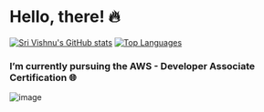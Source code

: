 # Hello, there! 🔥

[![Sri Vishnu's GitHub stats](https://github-readme-stats.vercel.app/api?username=devish99&include_all_commits=true&show_icons=true&count_private=true&show_icons=true)](https://github.com/devish99/github-readme-stats) [![Top Languages](https://github-readme-stats.vercel.app/api/top-langs/?username=devish99&layout=compact)](https://github.com/devish99/github-readme-stats) 

### I’m currently pursuing the AWS - Developer Associate Certification 🌐
![image](https://user-images.githubusercontent.com/54411695/166470977-cbfd2540-e769-49a4-8c48-ee06f9b418a2.png)


              
<!--
**devish99/devish99** is a ✨ _special_ ✨ repository because its `README.md` (this file) appears on your GitHub profile.
[![Vishnu's GitHub stats](https://github-readme-stats.vercel.app/api?username=devish99&include_all_commits=true&show_icons=true&hide=issues,prs,stars,contribs&count_private=true&show_icons=true)](https://github.com/devish99/github-readme-stats)

Here are some ideas to get you started:

- 🔭 I’m currently working on ...
- 🌱 I’m currently learning ...
- 👯 I’m looking to collaborate on ...
- 🤔 I’m looking for help with ...
- 💬 Ask me about ...
- 📫 How to reach me: ...
- 😄 Pronouns: ...
- ⚡ Fun fact: ...
-->
